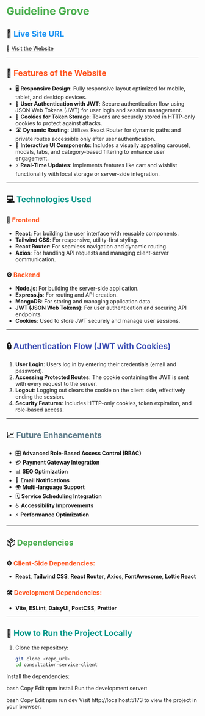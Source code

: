 # <span style="color: #4CAF50;">Guideline Grove</span> <i class="fas fa-leaf"></i>

## 🚀 <span style="color: #2196F3;">Live Site URL</span> <i class="fas fa-link"></i>
🔗 [Visit the Website](https://consultation-service-27d2a.web.app/)

---

## 🔧 <span style="color: #FF5722;">Features of the Website</span> <i class="fas fa-cogs"></i>
- 🖥️ **Responsive Design**: Fully responsive layout optimized for mobile, tablet, and desktop devices.
- 🔐 **User Authentication with JWT**: Secure authentication flow using JSON Web Tokens (JWT) for user login and session management.
- 🍪 **Cookies for Token Storage**: Tokens are securely stored in HTTP-only cookies to protect against attacks.
- 🛣️ **Dynamic Routing**: Utilizes React Router for dynamic paths and private routes accessible only after user authentication.
- 🎨 **Interactive UI Components**: Includes a visually appealing carousel, modals, tabs, and category-based filtering to enhance user engagement.
- ⚡ **Real-Time Updates**: Implements features like cart and wishlist functionality with local storage or server-side integration.

---

## 💻 <span style="color: #009688;">Technologies Used</span> <i class="fas fa-code"></i>

### 🎨 <span style="color: #FF5722;">Frontend</span> <i class="fas fa-laptop-code"></i>
- **React**: For building the user interface with reusable components.
- **Tailwind CSS**: For responsive, utility-first styling.
- **React Router**: For seamless navigation and dynamic routing.
- **Axios**: For handling API requests and managing client-server communication.

### ⚙️ <span style="color: #FF5722;">Backend</span> <i class="fas fa-server"></i>
- **Node.js**: For building the server-side application.
- **Express.js**: For routing and API creation.
- **MongoDB**: For storing and managing application data.
- **JWT (JSON Web Tokens)**: For user authentication and securing API endpoints.
- **Cookies**: Used to store JWT securely and manage user sessions.

---

## 🔒 <span style="color: #3F51B5;">Authentication Flow (JWT with Cookies)</span> <i class="fas fa-lock"></i>
1. **User Login**: Users log in by entering their credentials (email and password).
2. **Accessing Protected Routes**: The cookie containing the JWT is sent with every request to the server.
3. **Logout**: Logging out clears the cookie on the client side, effectively ending the session.
4. **Security Features**: Includes HTTP-only cookies, token expiration, and role-based access.

---

## 📈 <span style="color: #607D8B;">Future Enhancements</span> <i class="fas fa-arrow-up"></i>
- 🎛️ **Advanced Role-Based Access Control (RBAC)**
- 💳 **Payment Gateway Integration**
- 📊 **SEO Optimization**
- 📧 **Email Notifications**
- 🌍 **Multi-language Support**
- 🗓️ **Service Scheduling Integration**
- ♿ **Accessibility Improvements**
- ⚡ **Performance Optimization**

---

## 📦 <span style="color: #4CAF50;">Dependencies</span> <i class="fas fa-box"></i>

### ⚙️ <span style="color: #FF5722;">Client-Side Dependencies:</span> <i class="fas fa-puzzle-piece"></i>
- **React**, **Tailwind CSS**, **React Router**, **Axios**, **FontAwesome**, **Lottie React**

### 🛠️ <span style="color: #FF5722;">Development Dependencies:</span> <i class="fas fa-tools"></i>
- **Vite**, **ESLint**, **DaisyUI**, **PostCSS**, **Prettier**

---

## 🚀 <span style="color: #009688;">How to Run the Project Locally</span> <i class="fas fa-terminal"></i>

1. Clone the repository:
   ```bash
   git clone <repo_url>
   cd consultation-service-client
Install the dependencies:

bash
Copy
Edit
npm install
Run the development server:

bash
Copy
Edit
npm run dev
Visit http://localhost:5173 to view the project in your browser.
